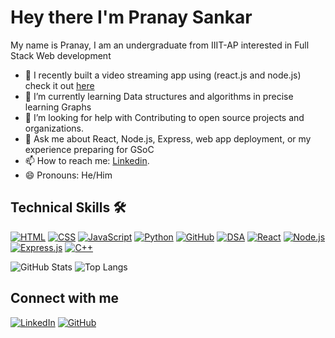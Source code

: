 # Hey there I'm Pranay Sankar
My name is Pranay, I am an undergraduate from IIIT-AP interested in Full Stack Web development
- 🔭 I recently built a video streaming app using (react.js and node.js) check it out [here](shanksnxtwatch.ccbp.tech)
- 🌱 I’m currently learning Data structures and algorithms in precise learning Graphs
- 🤔 I’m looking for help with Contributing to open source projects and organizations.
- 💬  Ask me about React, Node.js, Express, web app deployment, or my experience preparing for GSoC
- 📫 How to reach me: [Linkedin](https://www.linkedin.com/in/pranay-sankar-muppaneni-05906025b/).
- 😄 Pronouns: He/Him

## Technical Skills 🛠️ <br/>

[![HTML](https://img.shields.io/badge/HTML5-E34F26?style=for-the-badge&logo=html5&logoColor=white)](https://developer.mozilla.org/en-US/docs/Web/HTML)
[![CSS](https://img.shields.io/badge/CSS3-1572B6?style=for-the-badge&logo=css3&logoColor=white)](https://developer.mozilla.org/en-US/docs/Web/CSS)
[![JavaScript](https://img.shields.io/badge/JavaScript-F7DF1E?style=for-the-badge&logo=javascript&logoColor=black)](https://developer.mozilla.org/en-US/docs/Web/JavaScript)
[![Python](https://img.shields.io/badge/Python-3776AB?style=for-the-badge&logo=python&logoColor=white)](https://www.python.org/)
[![GitHub](https://img.shields.io/badge/GitHub-181717?style=for-the-badge&logo=github&logoColor=white)](https://github.com/)
[![DSA](https://img.shields.io/badge/DSA-GFG-green?style=for-the-badge&logo=geeksforgeeks&logoColor=white)](https://www.geeksforgeeks.org/data-structures/)
[![React](https://img.shields.io/badge/React-20232a?style=for-the-badge&logo=react&logoColor=61DAFB)](https://reactjs.org/)
[![Node.js](https://img.shields.io/badge/Node.js-339933?style=for-the-badge&logo=node.js&logoColor=white)](https://nodejs.org/)
[![Express.js](https://img.shields.io/badge/Express.js-000000?style=for-the-badge&logo=express&logoColor=white)](https://expressjs.com/)
[![C++](https://img.shields.io/badge/C++-00599C?style=for-the-badge&logo=c%2B%2B&logoColor=white)](https://cplusplus.com/)


![GitHub Stats](https://github-readme-stats.vercel.app/api?username=pranay-sankar-muppanenei&show_icons=true&theme=tokyonight)
![Top Langs](https://github-readme-stats.vercel.app/api/top-langs/?username=pranay-sankar-muppanenei&layout=compact&theme=tokyonight)

## Connect with me

[![LinkedIn](https://img.shields.io/badge/LinkedIn-blue?style=for-the-badge&logo=linkedin)](https://www.linkedin.com/in/pranay-sankar-muppaneni-05906025b/)
[![GitHub](https://img.shields.io/badge/GitHub-black?style=for-the-badge&logo=github)](https://github.com/pranay-sankar-muppanenei)


<!--
**pranay-sankar-muppanenei/pranay-sankar-muppanenei** is a ✨ _special_ ✨ repository because its `README.md` (this file) appears on your GitHub profile.

Here are some ideas to get you started:

- 🔭 I’m currently working on ...
- 🌱 I’m currently learning ...
- 👯 I’m looking to collaborate on ...
- 🤔 I’m looking for help with ...
- 💬 Ask me about ...
- 📫 How to reach me: ...
- 😄 Pronouns: ...
- ⚡ Fun fact: ...
-->
